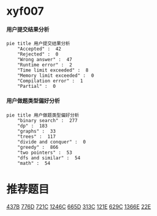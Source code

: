# xyf007

<!-- tabs:start -->



#### **用户提交结果分析**

```mermaid
pie title 用户提交结果分析
    "Accepted" :  42
    "Rejected" :  0
    "Wrong answer" :  47
    "Runtime error" :  2
    "Time limit exceeded" :  8
    "Memory limit exceeded" :  0
    "Compilation error" :  1
    "Partial" :  0
```

#### **用户做题类型偏好分析**

```mermaid
pie title 用户做题类型偏好分析
    "binary search" :  277
    "dp" :  183
    "graphs" :  33
    "trees" :  117
    "divide and conquer" :  0
    "greedy" :  866
    "two pointers" :  53
    "dfs and similar" :  54
    "math" :  54
```



<!-- tabs:end -->
# 推荐题目
[437B](https://codeforces.com/contest/437/problem/B)
[776D](https://codeforces.com/contest/776/problem/D)
[721C](https://codeforces.com/contest/721/problem/C)
[1246C](https://codeforces.com/contest/1246/problem/C)
[665D](https://codeforces.com/contest/665/problem/D)
[313C](https://codeforces.com/contest/313/problem/C)
[121E](https://codeforces.com/contest/121/problem/E)
[629C](https://codeforces.com/contest/629/problem/C)
[1366E](https://codeforces.com/contest/1366/problem/E)
[22E](https://codeforces.com/contest/22/problem/E)

